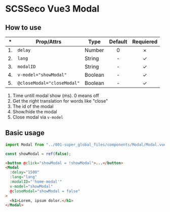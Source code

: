 # SCSSeco Vue3 Modal

## How to use

| \*  | Prop/Attrs                 | Type    | Default | Requiered |
| :-: | -------------------------- | ------- | :-----: | :-------: |
| 1.  | `delay`                    | Number  |    0    |  &times;  |
| 2.  | `lang`                     | String  |    -    |  &check;  |
| 3.  | `modalID`                  | String  |    -    |  &check;  |
| 4.  | `v-model="showModal"`      | Boolean |    -    |  &check;  |
| 5.  | `@closeModal="closeModal"` | Boolean |    -    |  &check;  |

1. Time untill modal show (ms). 0 means off
2. Get the right translation for words like "close"
3. The id of the modal
4. Show/hide the modal
5. Close modal via `v-model`

## Basic usage

```javascript
import Modal from "../001-super_global_files/components/Modal/Modal.vue";

const showModal = ref(false);
```

```html
<button @click="showModal = !showModal">...</button>
<Modal
  :delay="1500"
  :lang="lang"
  :modalID="'home-modal'"
  v-model="showModal"
  @closeModal="showModal = false"
>
  <h1>Lorem, ipsum dolor.</h1>
</Modal>
```
